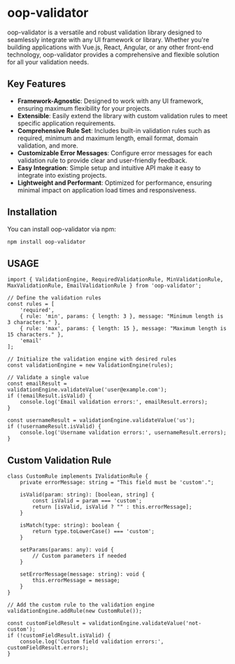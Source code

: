 # oop-validator

oop-validator is a versatile and robust validation library designed to seamlessly integrate with any UI framework or library. Whether you're building applications with Vue.js, React, Angular, or any other front-end technology, oop-validator provides a comprehensive and flexible solution for all your validation needs.

## Key Features

- **Framework-Agnostic**: Designed to work with any UI framework, ensuring maximum flexibility for your projects.
- **Extensible**: Easily extend the library with custom validation rules to meet specific application requirements.
- **Comprehensive Rule Set**: Includes built-in validation rules such as required, minimum and maximum length, email format, domain validation, and more.
- **Customizable Error Messages**: Configure error messages for each validation rule to provide clear and user-friendly feedback.
- **Easy Integration**: Simple setup and intuitive API make it easy to integrate into existing projects.
- **Lightweight and Performant**: Optimized for performance, ensuring minimal impact on application load times and responsiveness.

## Installation

You can install oop-validator via npm:

```sh
npm install oop-validator
```
## USAGE

```
import { ValidationEngine, RequiredValidationRule, MinValidationRule, MaxValidationRule, EmailValidationRule } from 'oop-validator';

// Define the validation rules
const rules = [
    'required',
    { rule: 'min', params: { length: 3 }, message: "Minimum length is 3 characters." },
    { rule: 'max', params: { length: 15 }, message: "Maximum length is 15 characters." },
    'email'
];

// Initialize the validation engine with desired rules
const validationEngine = new ValidationEngine(rules);

// Validate a single value
const emailResult = validationEngine.validateValue('user@example.com');
if (!emailResult.isValid) {
    console.log('Email validation errors:', emailResult.errors);
}

const usernameResult = validationEngine.validateValue('us');
if (!usernameResult.isValid) {
    console.log('Username validation errors:', usernameResult.errors);
}
```

## Custom Validation Rule

```
class CustomRule implements IValidationRule {
    private errorMessage: string = "This field must be 'custom'.";

    isValid(param: string): [boolean, string] {
        const isValid = param === 'custom';
        return [isValid, isValid ? "" : this.errorMessage];
    }

    isMatch(type: string): boolean {
        return type.toLowerCase() === 'custom';
    }

    setParams(params: any): void {
        // Custom parameters if needed
    }

    setErrorMessage(message: string): void {
        this.errorMessage = message;
    }
}

// Add the custom rule to the validation engine
validationEngine.addRule(new CustomRule());

const customFieldResult = validationEngine.validateValue('not-custom');
if (!customFieldResult.isValid) {
    console.log('Custom field validation errors:', customFieldResult.errors);
}
```
